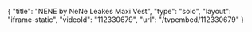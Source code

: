 {
    "title": "NENE by NeNe Leakes Maxi Vest",
    "type": "solo",
    "layout": "iframe-static",
    "videoId": "112330679",
    "url": "\/tvpembed\/112330679"
}